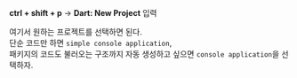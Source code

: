 **ctrl + shift + p** -> **Dart: New Project** 입력

여기서 원하는 프로젝트를 선택하면 된다.  
단순 코드만 하면 ```simple console application```,  
패키지의 코드도 불러오는 구조까지 자동 생성하고 싶으면 ```console application```을 선택하자.
